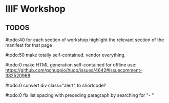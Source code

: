 # IIIF Workshop

## TODOS

#todo:40 for each section of workshop highlight the relevant section of the manifest for that page

#todo:50 make totally self-contained. vendor everything.

#todo:0 make HTML generation self-contained for offline use: https://github.com/gohugoio/hugo/issues/4642#issuecomment-382520968

#todo:0 convert div class="alert" to shortcode?

#todo:0 fix list spacing with preceding paragraph by searching for "- "

